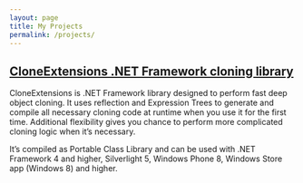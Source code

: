 ```yaml
---
layout: page
title: My Projects
permalink: /projects/
---
```


## [CloneExtensions .NET Framework cloning library](https://github.com/MarcinJuraszek/CloneExtensions)

CloneExtensions is .NET Framework library designed to perform fast deep object cloning. It uses reflection and Expression Trees to generate and compile all necessary cloning code at runtime when you use it for the first time. Additional flexibility gives you chance to perform more complicated cloning logic when it’s necessary.

It’s compiled as Portable Class Library and can be used with .NET Framework 4 and higher, Silverlight 5, Windows Phone 8, Windows Store app (Windows 8) and higher.
